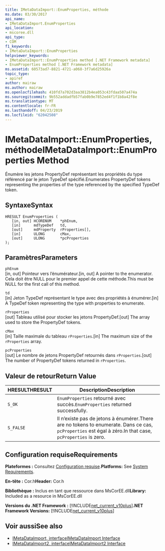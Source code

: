 ```yaml
---
title: IMetaDataImport::EnumProperties, méthode
ms.date: 03/30/2017
api_name:
- IMetaDataImport.EnumProperties
api_location:
- mscoree.dll
api_type:
- COM
f1_keywords:
- IMetaDataImport::EnumProperties
helpviewer_keywords:
- IMetaDataImport::EnumProperties method [.NET Framework metadata]
- EnumProperties method [.NET Framework metadata]
ms.assetid: 60573ad7-8821-4721-a068-3f7a6d25926a
topic_type:
- apiref
author: mairaw
ms.author: mairaw
ms.openlocfilehash: 410fd7a702d3aa3812b4ea053c43fdaa507a474a
ms.sourcegitcommit: 9b552addadfb57fab0b9e7852ed4f1f1b8a42f8e
ms.translationtype: MT
ms.contentlocale: fr-FR
ms.lasthandoff: 04/23/2019
ms.locfileid: "62042508"
---
```

# <a name="imetadataimportenumproperties-method"></a><span data-ttu-id="c1eed-102">IMetaDataImport::EnumProperties, méthode</span><span class="sxs-lookup"><span data-stu-id="c1eed-102">IMetaDataImport::EnumProperties Method</span></span>
<span data-ttu-id="c1eed-103">Énumère les jetons PropertyDef représentant les propriétés du type référencé par le jeton TypeDef spécifié.</span><span class="sxs-lookup"><span data-stu-id="c1eed-103">Enumerates PropertyDef tokens representing the properties of the type referenced by the specified TypeDef token.</span></span>  
  
## <a name="syntax"></a><span data-ttu-id="c1eed-104">Syntaxe</span><span class="sxs-lookup"><span data-stu-id="c1eed-104">Syntax</span></span>  
  
```  
HRESULT EnumProperties (  
   [in, out] HCORENUM    *phEnum,  
   [in]      mdTypeDef   td,  
   [out]     mdProperty  rProperties[],  
   [in]      ULONG       cMax,  
   [out]     ULONG       *pcProperties  
);  
```  
  
## <a name="parameters"></a><span data-ttu-id="c1eed-105">Paramètres</span><span class="sxs-lookup"><span data-stu-id="c1eed-105">Parameters</span></span>  
 `phEnum`  
 <span data-ttu-id="c1eed-106">[in, out] Pointeur vers l’énumérateur.</span><span class="sxs-lookup"><span data-stu-id="c1eed-106">[in, out] A pointer to the enumerator.</span></span> <span data-ttu-id="c1eed-107">Cela doit être NULL pour le premier appel de cette méthode.</span><span class="sxs-lookup"><span data-stu-id="c1eed-107">This must be NULL for the first call of this method.</span></span>  
  
 `td`  
 <span data-ttu-id="c1eed-108">[in] Jeton TypeDef représentant le type avec des propriétés à énumérer.</span><span class="sxs-lookup"><span data-stu-id="c1eed-108">[in] A TypeDef token representing the type with properties to enumerate.</span></span>  
  
 `rProperties`  
 <span data-ttu-id="c1eed-109">[out] Tableau utilisé pour stocker les jetons PropertyDef.</span><span class="sxs-lookup"><span data-stu-id="c1eed-109">[out] The array used to store the PropertyDef tokens.</span></span>  
  
 `cMax`  
 <span data-ttu-id="c1eed-110">[in] Taille maximale du tableau `rProperties`.</span><span class="sxs-lookup"><span data-stu-id="c1eed-110">[in] The maximum size of the `rProperties` array.</span></span>  
  
 `pcProperties`  
 <span data-ttu-id="c1eed-111">[out] Le nombre de jetons PropertyDef retournés dans `rProperties`.</span><span class="sxs-lookup"><span data-stu-id="c1eed-111">[out] The number of PropertyDef tokens returned in `rProperties`.</span></span>  
  
## <a name="return-value"></a><span data-ttu-id="c1eed-112">Valeur de retour</span><span class="sxs-lookup"><span data-stu-id="c1eed-112">Return Value</span></span>  
  
|<span data-ttu-id="c1eed-113">HRESULT</span><span class="sxs-lookup"><span data-stu-id="c1eed-113">HRESULT</span></span>|<span data-ttu-id="c1eed-114">Description</span><span class="sxs-lookup"><span data-stu-id="c1eed-114">Description</span></span>|  
|-------------|-----------------|  
|`S_OK`|<span data-ttu-id="c1eed-115">`EnumProperties` retourné avec succès.</span><span class="sxs-lookup"><span data-stu-id="c1eed-115">`EnumProperties` returned successfully.</span></span>|  
|`S_FALSE`|<span data-ttu-id="c1eed-116">Il n’existe pas de jetons à énumérer.</span><span class="sxs-lookup"><span data-stu-id="c1eed-116">There are no tokens to enumerate.</span></span> <span data-ttu-id="c1eed-117">Dans ce cas, `pcProperties` est égal à zéro.</span><span class="sxs-lookup"><span data-stu-id="c1eed-117">In that case, `pcProperties` is zero.</span></span>|  
  
## <a name="requirements"></a><span data-ttu-id="c1eed-118">Configuration requise</span><span class="sxs-lookup"><span data-stu-id="c1eed-118">Requirements</span></span>  
 <span data-ttu-id="c1eed-119">**Plateformes :** Consultez [Configuration requise](../../../../docs/framework/get-started/system-requirements.md).</span><span class="sxs-lookup"><span data-stu-id="c1eed-119">**Platforms:** See [System Requirements](../../../../docs/framework/get-started/system-requirements.md).</span></span>  
  
 <span data-ttu-id="c1eed-120">**En-tête :** Cor.h</span><span class="sxs-lookup"><span data-stu-id="c1eed-120">**Header:** Cor.h</span></span>  
  
 <span data-ttu-id="c1eed-121">**Bibliothèque :** Inclus en tant que ressource dans MsCorEE.dll</span><span class="sxs-lookup"><span data-stu-id="c1eed-121">**Library:** Included as a resource in MsCorEE.dll</span></span>  
  
 <span data-ttu-id="c1eed-122">**Versions du .NET Framework :** [!INCLUDE[net_current_v10plus](../../../../includes/net-current-v10plus-md.md)]</span><span class="sxs-lookup"><span data-stu-id="c1eed-122">**.NET Framework Versions:** [!INCLUDE[net_current_v10plus](../../../../includes/net-current-v10plus-md.md)]</span></span>  
  
## <a name="see-also"></a><span data-ttu-id="c1eed-123">Voir aussi</span><span class="sxs-lookup"><span data-stu-id="c1eed-123">See also</span></span>

- [<span data-ttu-id="c1eed-124">IMetaDataImport, interface</span><span class="sxs-lookup"><span data-stu-id="c1eed-124">IMetaDataImport Interface</span></span>](../../../../docs/framework/unmanaged-api/metadata/imetadataimport-interface.md)
- [<span data-ttu-id="c1eed-125">IMetaDataImport2, interface</span><span class="sxs-lookup"><span data-stu-id="c1eed-125">IMetaDataImport2 Interface</span></span>](../../../../docs/framework/unmanaged-api/metadata/imetadataimport2-interface.md)

